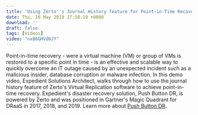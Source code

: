 ```yaml
---
title: 'Using Zerto''s Journal History feature for Point-in-Time Recovery'
date: Thu, 16 May 2019 17:58:19 +0000
download: ''
draft: false
tags: [Videos]
video: "nx86GHVd0JY"
---
```


Point-in-time recovery - were a virtual machine (VM) or group of VMs is restored to a specific point in time - is an effective and scalable way to quickly overcome an IT outage caused by an unexpected incident such as a malicious insider, database corruption or malware infection. In this demo video, Expedient Solutions Architect, walks through how to use the journal history feature of Zerto's Virtual Replication software to achieve point-in-time recovery. Expedient's disaster recovery solution, Push Button DR, is powered by Zerto and was positioned in Gartner's Magic Quadrant for DRaaS in 2017, 2018, and 2019. Learn more about [Push Button DR](https://www.expedient.com/services/managed-services/disaster-recovery/#dr).